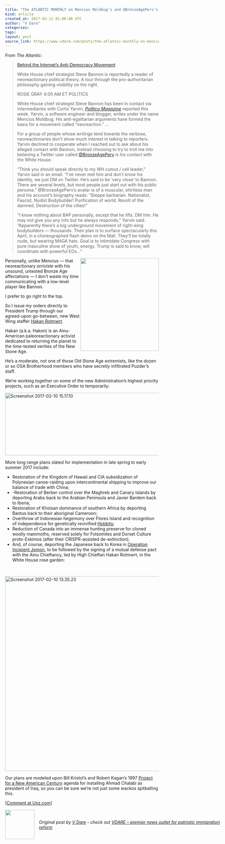 ```yaml
---
title: "The ATLANTIC MONTHLY on Mencius Moldbug’s and @BronzeAgePerv’s Role in Trump Administration"
kind: article
created_at: 2017-02-11 01:06:46 UTC
author: "V Dare"
categories: 
tags: 
layout: post
source_link: https://www.vdare.com/posts/the-atlantic-monthly-on-mencius-moldbugs-and-bronzeagepervs-role-in-trump-administration
---
```



<!-- Cheat sheet: front matter key values above generated by planet.rb


   The ATLANTIC MONTHLY on Mencius Moldbug’s and @BronzeAgePerv’s Role in Trump Administration             # => "I Made a Pretty Gem - Planet.rb"
   https://www.vdare.com/posts/the-atlantic-monthly-on-mencius-moldbugs-and-bronzeagepervs-role-in-trump-administration               # => "http://poteland.com/blog/i-made-a-pretty-gem-planet-dot-rb/"
   2017-02-11 01:06:46 UTC              # => "2012-04-14 05:17:00 UTC"
   &lt;div class=&quot;pf-content&quot;&gt;&lt;p&gt;From &lt;em&gt;The Atlantic&lt;/em&gt;:&lt;/p&gt;
&lt;blockquote&gt;&lt;p&gt;&lt;a title=&quot;https://www.theatlantic.com/politics/archive/2017/02/behind-the-internets-dark-anti-democracy-movement/516243/&quot; href=&quot;https://www.theatlantic.com/politics/archive/2017/02/behind-the-internets-dark-anti-democracy-movement/516243/&quot;&gt;Behind the Internet’s Anti-Democracy Movement&lt;/a&gt;&lt;/p&gt;
&lt;p&gt;White House chief strategist Steve Bannon is reportedly a reader of neoreactionary political theory. A tour through the pro-authoritarian philosophy gaining visibility on the right.&lt;/p&gt;
&lt;p&gt;ROSIE GRAY 4:00 AM ET POLITICS&lt;/p&gt;
&lt;p&gt;White House chief strategist Steve Bannon has been in contact via intermediaries with Curtis Yarvin, &lt;em&gt;&lt;a href=&quot;http://www.politico.com/magazine/story/2017/02/steve-bannon-books-reading-list-214745&quot;&gt;Politico Magazine&lt;/a&gt;&lt;/em&gt; reported this week. Yarvin, a software engineer and blogger, writes under the name Mencius Moldbug. His anti-egalitarian arguments have formed the basis for a movement called “neoreaction.” …&lt;/p&gt;
&lt;p&gt;For a group of people whose writings tend towards the verbose, neoreactionaries don’t show much interest in talking to reporters. Yarvin declined to cooperate when I reached out to ask about his alleged contact with Bannon, instead choosing to try to troll me into believing a Twitter user called &lt;a title=&quot;https://twitter.com/BronzeAgePerv?ref_src=twsrc%5Egoogle%7Ctwcamp%5Eserp%7Ctwgr%5Eauthor&quot; href=&quot;https://twitter.com/BronzeAgePerv?ref_src=twsrc%5Egoogle%7Ctwcamp%5Eserp%7Ctwgr%5Eauthor&quot;&gt;@BronzeAgePerv&lt;/a&gt; is his contact with the White House.&lt;/p&gt;
&lt;p&gt;“Think you should speak directly to my WH cutout / cell leader,” Yarvin said in an email. “I’ve never met him and don’t know his identity, we just DM on Twitter. He’s said to be ‘very close’ to Bannon. There are several levels, but most people just start out with his public persona.” @BronzeAgePerv’s avatar is of a muscular, shirtless man and his account’s biography reads: “Steppe barbarian. Nationalist, Fascist, Nudist Bodybuilder! Purification of world. Revolt of the damned. Destruction of the cities!”&lt;/p&gt;
&lt;p&gt;“I know nothing about BAP personally, except that he lifts. DM him. He may not give you any info but he always responds,” Yarvin said. “Apparently there’s a big underground movement of right-wing bodybuilders — thousands. Their plan is to surface spectacularly this April, in a choreographed flash demo on the Mall. They’ll be totally nude, but wearing MAGA hats. Goal is to intimidate Congress with pure masculine show of youth, energy. Trump is said to know, will coordinate with powerful EOs…”&lt;/p&gt;&lt;/blockquote&gt;
&lt;p&gt;&lt;img class=&quot;size-full wp-image-106967 alignright&quot; title=&quot;&quot; src=&quot;https://s3-us-west-2.amazonaws.com/vdare-live/wp-content/uploads/2017/02/10195943/hakan.jpg&quot; alt=&quot;&quot; width=&quot;257&quot; height=&quot;304&quot; align=&quot;right&quot;&gt;&lt;/p&gt;&lt;div id=&quot;57966237cc52c74a5e1363c4&quot; class=&quot;vdb_player vdb_57966237cc52c74a5e1363c456bcd17ce4b018167fea5539&quot;&gt;    &lt;/div&gt;
&lt;p&gt;Personally, unlike Mencius — that neoreactionary &lt;em&gt;arriviste &lt;/em&gt;with his unsound, untested Bronze Age affectations — I don’t waste my time communicating with a low-level player like Bannon.&lt;/p&gt;
&lt;p&gt;I prefer to go right to the top.&lt;/p&gt;
&lt;p&gt;So I issue my orders directly to President Trump through our agreed-upon go-between, new West Wing staffer &lt;a title=&quot;https://twitter.com/HakonRotmwrt&quot; href=&quot;https://twitter.com/HakonRotmwrt&quot;&gt;Hakan Rotmwrt&lt;/a&gt;.&lt;/p&gt;
&lt;p&gt;Hakan (a.k.a. Hakon) is an Ainu-American paleoreactionary activist dedicated to returning the planet to the time-tested verities of the New Stone Age.&lt;/p&gt;
&lt;p&gt;He’s a moderate, not one of those Old Stone Age extremists, like the dozen or so OSA Brotherhood members who have secretly infiltrated Puzder’s staff.&lt;/p&gt;
&lt;p&gt;We’re working together on some of the new Administration’s highest priority projects, such as an Executive Order to temporarily:&lt;/p&gt;
&lt;p&gt;&lt;img class=&quot;alignnone size-full wp-image-79019&quot; title=&quot;&quot; src=&quot;http://www.unzcloud.com/wp-content/uploads/2017/02/Screenshot-2017-02-10-15.17.10.png&quot; alt=&quot;Screenshot 2017-02-10 15.17.10&quot; width=&quot;984&quot; height=&quot;205&quot;&gt;&lt;/p&gt;
&lt;p&gt;More long range plans slated for implementation in late spring to early summer 2017 include:&lt;/p&gt;
&lt;ul&gt;
&lt;li&gt;Restoration of the Kingdom of Hawaii and CIA subsidization of Polynesian canoe-raiding upon intercontinental shipping to improve our balance of trade with China;&lt;/li&gt;
&lt;li&gt;-Restoration of Berber control over the Maghreb and Canary Islands by deporting Arabs back to the Arabian Peninsula and Javier Bardem back to Iberia;&lt;/li&gt;
&lt;li&gt;Restoration of Khoisan dominance of southern Africa by deporting Bantus back to their aboriginal Cameroon;&lt;/li&gt;
&lt;li&gt;Overthrow of Indonesian hegemony over Flores Island and recognition of independence for genetically revivified &lt;a href=&quot;https://en.wikipedia.org/wiki/Homo_floresiensis&quot;&gt;Hobbits&lt;/a&gt;;&lt;/li&gt;
&lt;li&gt;Reduction of Canada into an immense hunting preserve for cloned woolly mammoths, reserved solely for Folsomites and Dorset Culture proto-Eskimos (after their CRISPR-assisted de-extinction).&lt;/li&gt;
&lt;li&gt;And, of course, deporting the Japanese back to Korea in &lt;a href=&quot;https://en.wikipedia.org/wiki/J%C5%8Dmon_period#Incipient_and_Initial_J.C5.8Dmon_.2814.2C000.E2.80.934.2C000_BC.29&quot;&gt;Operation Incipient Jomon&lt;/a&gt;, to be followed by the signing of a mutual defense pact with the Ainu Chieftancy, led by High Chieftan Hakan Rotmwrt, in the White House rose garden:&lt;/li&gt;
&lt;/ul&gt;
&lt;p&gt; &lt;/p&gt;
&lt;p&gt;&lt;img class=&quot;alignnone size-full wp-image-79020&quot; src=&quot;http://www.unzcloud.com/wp-content/uploads/2017/02/Screenshot-2017-02-10-13.35.231.png&quot; alt=&quot;Screenshot 2017-02-10 13.35.23&quot; width=&quot;729&quot; height=&quot;638&quot;&gt;&lt;/p&gt;
&lt;p&gt;Our plans are modeled upon Bill Kristol’s and Robert Kagan’s 1997 &lt;a title=&quot;https://en.wikipedia.org/wiki/Project_for_the_New_American_Century&quot; href=&quot;https://en.wikipedia.org/wiki/Project_for_the_New_American_Century&quot;&gt;Project for a New American Century&lt;/a&gt; agenda for installing Ahmad Chalabi as president of Iraq, so you can be sure we’re not just some wackos spitballing this.&lt;/p&gt;
&lt;p&gt;[&lt;a href=&quot;http://www.unz.com/isteve/the-atlantic-monthly-on-bronzeagepervs-role-in-trump-administration/&quot;&gt;Comment at Unz.com&lt;/a&gt;]&lt;/p&gt;
&lt;/div&gt;           # => "I’ve been hurting to write this ever since we had the idea of creating a Planet for Cubox..." (Continued)
   VDARE – premier news outlet for patriotic immigration reform              # => "This is where I tell you stuff"
   vdare-premier-news-outlet-for-patriotic-immigratio              # => "this-is-where-i-tell-you-stuff"
   https://www.vdare.com               # => "http://poteland.com/articles"
           # => "programming planet"
                 # => "go ruby jekyll"
                 # => "http://poteland.com/images/site-logo.png"
   V Dare                 # => "Pablo Astigarraga"
   @vdar                # => "poteland"
   http://twitter.com/@vdar            # => "http://twitter.com/poteland" -->
<div class="pf-content"><p>From <em>The Atlantic</em>:</p>
<blockquote><p><a title="https://www.theatlantic.com/politics/archive/2017/02/behind-the-internets-dark-anti-democracy-movement/516243/" href="https://www.theatlantic.com/politics/archive/2017/02/behind-the-internets-dark-anti-democracy-movement/516243/">Behind the Internet’s Anti-Democracy Movement</a></p>
<p>White House chief strategist Steve Bannon is reportedly a reader of neoreactionary political theory. A tour through the pro-authoritarian philosophy gaining visibility on the right.</p>
<p>ROSIE GRAY 4:00 AM ET POLITICS</p>
<p>White House chief strategist Steve Bannon has been in contact via intermediaries with Curtis Yarvin, <em><a href="http://www.politico.com/magazine/story/2017/02/steve-bannon-books-reading-list-214745">Politico Magazine</a></em> reported this week. Yarvin, a software engineer and blogger, writes under the name Mencius Moldbug. His anti-egalitarian arguments have formed the basis for a movement called “neoreaction.” …</p>
<p>For a group of people whose writings tend towards the verbose, neoreactionaries don’t show much interest in talking to reporters. Yarvin declined to cooperate when I reached out to ask about his alleged contact with Bannon, instead choosing to try to troll me into believing a Twitter user called <a title="https://twitter.com/BronzeAgePerv?ref_src=twsrc%5Egoogle%7Ctwcamp%5Eserp%7Ctwgr%5Eauthor" href="https://twitter.com/BronzeAgePerv?ref_src=twsrc%5Egoogle%7Ctwcamp%5Eserp%7Ctwgr%5Eauthor">@BronzeAgePerv</a> is his contact with the White House.</p>
<p>“Think you should speak directly to my WH cutout / cell leader,” Yarvin said in an email. “I’ve never met him and don’t know his identity, we just DM on Twitter. He’s said to be ‘very close’ to Bannon. There are several levels, but most people just start out with his public persona.” @BronzeAgePerv’s avatar is of a muscular, shirtless man and his account’s biography reads: “Steppe barbarian. Nationalist, Fascist, Nudist Bodybuilder! Purification of world. Revolt of the damned. Destruction of the cities!”</p>
<p>“I know nothing about BAP personally, except that he lifts. DM him. He may not give you any info but he always responds,” Yarvin said. “Apparently there’s a big underground movement of right-wing bodybuilders — thousands. Their plan is to surface spectacularly this April, in a choreographed flash demo on the Mall. They’ll be totally nude, but wearing MAGA hats. Goal is to intimidate Congress with pure masculine show of youth, energy. Trump is said to know, will coordinate with powerful EOs…”</p></blockquote>
<p><img class="size-full wp-image-106967 alignright" title="" src="https://s3-us-west-2.amazonaws.com/vdare-live/wp-content/uploads/2017/02/10195943/hakan.jpg" alt="" width="257" height="304" align="right"></p><div id="57966237cc52c74a5e1363c4" class="vdb_player vdb_57966237cc52c74a5e1363c456bcd17ce4b018167fea5539">    </div>
<p>Personally, unlike Mencius — that neoreactionary <em>arriviste </em>with his unsound, untested Bronze Age affectations — I don’t waste my time communicating with a low-level player like Bannon.</p>
<p>I prefer to go right to the top.</p>
<p>So I issue my orders directly to President Trump through our agreed-upon go-between, new West Wing staffer <a title="https://twitter.com/HakonRotmwrt" href="https://twitter.com/HakonRotmwrt">Hakan Rotmwrt</a>.</p>
<p>Hakan (a.k.a. Hakon) is an Ainu-American paleoreactionary activist dedicated to returning the planet to the time-tested verities of the New Stone Age.</p>
<p>He’s a moderate, not one of those Old Stone Age extremists, like the dozen or so OSA Brotherhood members who have secretly infiltrated Puzder’s staff.</p>
<p>We’re working together on some of the new Administration’s highest priority projects, such as an Executive Order to temporarily:</p>
<p><img class="alignnone size-full wp-image-79019" title="" src="http://www.unzcloud.com/wp-content/uploads/2017/02/Screenshot-2017-02-10-15.17.10.png" alt="Screenshot 2017-02-10 15.17.10" width="984" height="205"></p>
<p>More long range plans slated for implementation in late spring to early summer 2017 include:</p>
<ul>
<li>Restoration of the Kingdom of Hawaii and CIA subsidization of Polynesian canoe-raiding upon intercontinental shipping to improve our balance of trade with China;</li>
<li>-Restoration of Berber control over the Maghreb and Canary Islands by deporting Arabs back to the Arabian Peninsula and Javier Bardem back to Iberia;</li>
<li>Restoration of Khoisan dominance of southern Africa by deporting Bantus back to their aboriginal Cameroon;</li>
<li>Overthrow of Indonesian hegemony over Flores Island and recognition of independence for genetically revivified <a href="https://en.wikipedia.org/wiki/Homo_floresiensis">Hobbits</a>;</li>
<li>Reduction of Canada into an immense hunting preserve for cloned woolly mammoths, reserved solely for Folsomites and Dorset Culture proto-Eskimos (after their CRISPR-assisted de-extinction).</li>
<li>And, of course, deporting the Japanese back to Korea in <a href="https://en.wikipedia.org/wiki/J%C5%8Dmon_period#Incipient_and_Initial_J.C5.8Dmon_.2814.2C000.E2.80.934.2C000_BC.29">Operation Incipient Jomon</a>, to be followed by the signing of a mutual defense pact with the Ainu Chieftancy, led by High Chieftan Hakan Rotmwrt, in the White House rose garden:</li>
</ul>
<p> </p>
<p><img class="alignnone size-full wp-image-79020" src="http://www.unzcloud.com/wp-content/uploads/2017/02/Screenshot-2017-02-10-13.35.231.png" alt="Screenshot 2017-02-10 13.35.23" width="729" height="638"></p>
<p>Our plans are modeled upon Bill Kristol’s and Robert Kagan’s 1997 <a title="https://en.wikipedia.org/wiki/Project_for_the_New_American_Century" href="https://en.wikipedia.org/wiki/Project_for_the_New_American_Century">Project for a New American Century</a> agenda for installing Ahmad Chalabi as president of Iraq, so you can be sure we’re not just some wackos spitballing this.</p>
<p>[<a href="http://www.unz.com/isteve/the-atlantic-monthly-on-bronzeagepervs-role-in-trump-administration/">Comment at Unz.com</a>]</p>
</div><div class="">
  <img src="" style="width: 96px; height: 96;">
  <span style="position: absolute; padding: 32px 15px;">
    <i>Original post by <a href="http://twitter.com/@vdar">V Dare</a> - check out <a href="https://www.vdare.com">VDARE – premier news outlet for patriotic immigration reform</a></i>
  </span>
</div>

